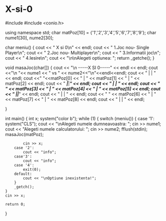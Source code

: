 # X-si-0
#include <iostream>
#include <conio.h>

using namespace std;
char matPoz[10] = {'1','2','3','4','5','6','7','8','9'};
char nume1[30], nume2[30];

char meniu()
{
	cout << "          X si 0\n" << endl;
	cout << "   1.Joc nou- Single Player\n";
	cout << "   2.Joc nou- Multiplayer\n";
	cout << "   3.Informatii joc\n";
	cout << "   4.Iesire\n";
	cout << "\n\nAlegeti optiunea: ";
	return _getche();
}

void masaJoc(char[])
{
	cout << "\n  -----X SI 0-----" << endl << endl;
	cout <<"\n      "<< nume1 << " vs " << nume2<<"\n"<<endl<<endl;
	cout << "       |   |     " << endl;
	cout <<"     "<<matPoz[0] << " | " << matPoz[1] << " | " << matPoz[2] << endl;
	cout << "    ___|___|___" << endl;
	cout << "       |   |     " << endl;
	cout << "     " << matPoz[3] << " | " << matPoz[4] << " | " << matPoz[5] << endl;
	cout << "    ___|___|___" << endl;
	cout << "       |   |     " << endl;
	cout << "     " << matPoz[6] << " | " << matPoz[7] << " | " << matPoz[8] << endl;
	cout << "       |   |     " << endl;

}

int main()
{
	int x;
	system("color b");
	while (1)
	{
		switch (meniu()) {
		case '1':
			system("CLS");
			cout << "\nAlegeti numele dumneavoastra: ";
			cin >> nume1;
			cout << "Alegeti numele calculatorului: ";
			cin >> nume2;
			fflush(stdin);
			masaJoc(matPoz);

			cin >> x;
		case '2':
			cout << "info";
		case'3':
			cout << "info";
		case '4':
			exit(0);
		default:
			cout << "\nOptiune inexistenta!";
		}
		_getch();
	}
	cin >> x;

	return 0;
}
